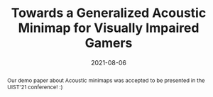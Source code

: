 ---
title: Towards a Generalized Acoustic Minimap for Visually Impaired Gamers
image: "https://github.com/rgonzalezp/rgonzalezp.github.io/blob/main/src/assets/img/general/WhiteCheckmark.gif?raw=true"
date: 2021-08-06
abstract: Our demo paper about Acoustic minimaps was accepted to be presented in the UIST'21 conference! :)
subtext: Accepted!
---